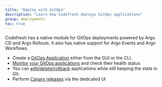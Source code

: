 ```yaml
---
title: "Deploy with GitOps"
description: "Learn how Codefresh deploys GitOps applications"
group: deployments
toc: true
---
```


Codefresh has a native module for GitOps deployments powered by Argo CD and Argo Rollouts. It also has native support for Argo Events and Argo Workflows.

* Create a [GitOps Application]({{site.baseurl}}/docs/deployments/gitops/create-application/) either from the GUI or the CLI.
* [Monitor your GitOps applications]({{site.baseurl}}/docs/codefresh.io/docs/docs/deployments/gitops/applications-dashboard/) and check their health status
* You can [edit/delete/rollback]({{site.baseurl}}/docs/deployments/gitops/manage-application/) applications while still keeping the state in Git.
* Perform [Canary releases]({{site.baseurl}}/docs/deployments/gitops/install-argo-rollouts/) via the dedicated UI






